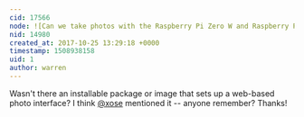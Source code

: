 ```yaml
---
cid: 17566
node: ![Can we take photos with the Raspberry Pi Zero W and Raspberry Pi camera?](../notes/wmacfarl/09-30-2017/can-we-take-photos-with-the-raspberry-pi-zero-w-and-raspberry-pi-camera)
nid: 14980
created_at: 2017-10-25 13:29:18 +0000
timestamp: 1508938158
uid: 1
author: warren
---
```


Wasn't there an installable package or image that sets up a web-based photo interface? I think [@xose](/profile/xose) mentioned it -- anyone remember? Thanks!
